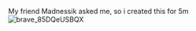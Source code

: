 My friend Madnessik asked me, so i created this for 5m
![brave_85DQeUSBQX](https://user-images.githubusercontent.com/62988428/121471568-97a8db00-c9c8-11eb-97d6-d20c75206e81.png)
